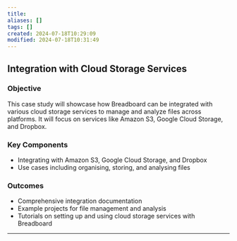 ```yaml
---
title: 
aliases: []
tags: []
created: 2024-07-18T10:29:09
modified: 2024-07-18T10:31:49
---
```


## Integration with Cloud Storage Services

### Objective

This case study will showcase how Breadboard can be integrated with various cloud storage services to manage and analyze files across platforms. It will focus on services like Amazon S3, Google Cloud Storage, and Dropbox.

### Key Components

- Integrating with Amazon S3, Google Cloud Storage, and Dropbox
- Use cases including organising, storing, and analysing files

### Outcomes

- Comprehensive integration documentation
- Example projects for file management and analysis
- Tutorials on setting up and using cloud storage services with Breadboard

---

